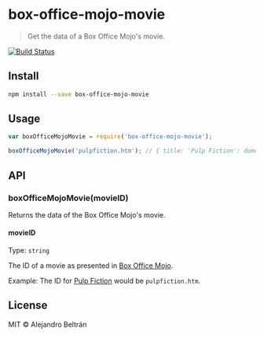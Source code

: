 # box-office-mojo-movie

> Get the data of a Box Office Mojo's movie.

[![Build Status](https://travis-ci.org/alebelcor/box-office-mojo-movie.svg)](https://travis-ci.org/alebelcor/box-office-mojo-movie)

## Install

```bash
npm install --save box-office-mojo-movie
```

## Usage

```js
var boxOfficeMojoMovie = require('box-office-mojo-movie');

boxOfficeMojoMovie('pulpfiction.htm'); // { title: 'Pulp Fiction': domesticGross: 107928762 }
```

## API

### boxOfficeMojoMovie(movieID)

Returns the data of the Box Office Mojo's movie.

#### movieID

Type: `string`

The ID of a movie as presented in [Box Office Mojo](http://www.boxofficemojo.com/).

Example: The ID for [Pulp Fiction](http://www.boxofficemojo.com/movies/?id=pulpfiction.htm) would be `pulpfiction.htm`.

## License

MIT © Alejandro Beltrán
